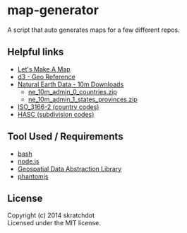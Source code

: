 # map-generator

A script that auto generates maps for a few different repos.


## Helpful links

- [Let's Make A Map](http://bost.ocks.org/mike/map/)
- [d3 - Geo Reference](https://github.com/mbostock/d3/wiki/Geo)
- [Natural Earth Data - 10m Downloads](http://www.naturalearthdata.com/downloads/10m-cultural-vectors/)
  - [ne_10m_admin_0_countries.zip](http://www.naturalearthdata.com/http//www.naturalearthdata.com/download/10m/cultural/ne_10m_admin_0_countries.zip)
  - [ne_10m_admin_1_states_provinces.zip](http://www.naturalearthdata.com/http//www.naturalearthdata.com/download/10m/cultural/ne_10m_admin_1_states_provinces.zip)
- [ISO_3166-2 (country codes)](https://en.wikipedia.org/wiki/ISO_3166-2)
- [HASC (subdivision codes)](https://en.wikipedia.org/wiki/Hierarchical_administrative_subdivision_codes)


## Tool Used / Requirements

- [bash](https://www.gnu.org/software/bash/)
- [node.js](http://nodejs.org/)
- [Geospatial Data Abstraction Library](http://www.gdal.org/)
- [phantomjs](http://phantomjs.org/)


## License

Copyright (c) 2014 skratchdot  
Licensed under the MIT license.
